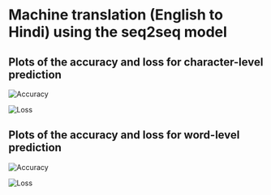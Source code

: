 # Machine translation (English to Hindi) using the seq2seq model

## Plots of the accuracy and loss for character-level prediction
![Accuracy](https://github.com/jackfrost1411/machine-translation-english-to-hindi/blob/master/charA.png)

![Loss](https://github.com/jackfrost1411/machine-translation-english-to-hindi/blob/master/charL.png)

## Plots of the accuracy and loss for word-level prediction
![Accuracy](https://github.com/jackfrost1411/machine-translation-english-to-hindi/blob/master/wordA.PNG)

![Loss](https://github.com/jackfrost1411/machine-translation-english-to-hindi/blob/master/wordL.PNG)
